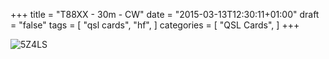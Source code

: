 +++
title = "T88XX - 30m - CW"
date = "2015-03-13T12:30:11+01:00"
draft = "false"
tags = [
    "qsl cards",
    "hf",
]
categories = [
    "QSL Cards",
]
+++

![5Z4LS](/images/t88xx.jpg)


